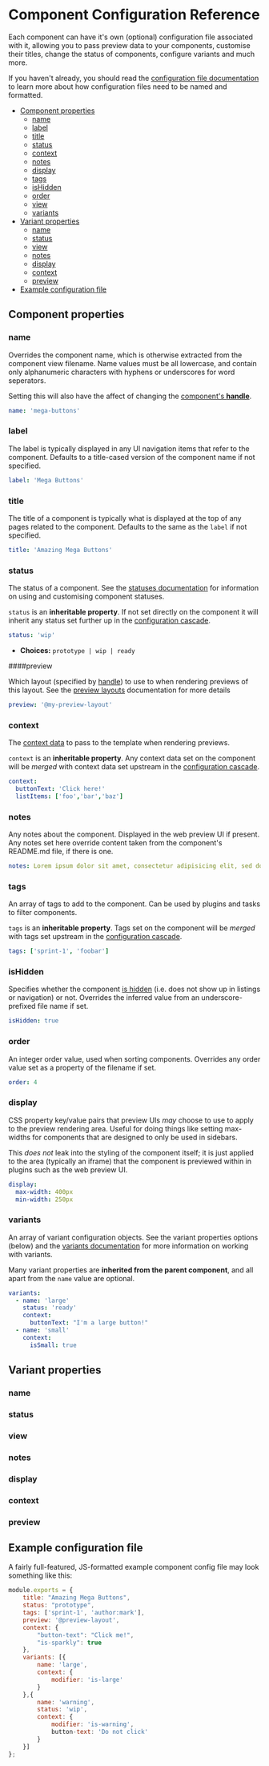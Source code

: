 # Component Configuration Reference

Each component can have it's own (optional) configuration file associated with it, allowing you to pass preview data to your components, customise their titles, change the status of components, configure variants and much more.

If you haven't already, you should read the [configuration file documentation](/docs/configuration-files.md) to learn more about how configuration files need to be named and formatted.

<!-- START doctoc generated TOC please keep comment here to allow auto update -->
<!-- DON'T EDIT THIS SECTION, INSTEAD RE-RUN doctoc TO UPDATE -->


- [Component properties](#component-properties)
  - [name](#name)
  - [label](#label)
  - [title](#title)
  - [status](#status)
  - [context](#context)
  - [notes](#notes)
  - [display](#display)
  - [tags](#tags)
  - [isHidden](#ishidden)
  - [order](#order)
  - [view](#view)
  - [variants](#variants)
- [Variant properties](#variant-properties)
  - [name](#name-1)
  - [status](#status-1)
  - [view](#view-1)
  - [notes](#notes-1)
  - [display](#display-1)
  - [context](#context-1)
  - [preview](#preview)
- [Example configuration file](#example-configuration-file)

<!-- END doctoc generated TOC please keep comment here to allow auto update -->

## Component properties

### name

Overrides the component name, which is otherwise extracted from the component view filename. Name values must be all lowercase, and contain only alphanumeric characters with hyphens or underscores for word seperators.

Setting this will also have the affect of changing the [component's **handle**](/docs/components/overview.md#referencing-components---@handle-syntax).

```yaml
name: 'mega-buttons'
```

### label

The label is typically displayed in any UI navigation items that refer to the component. Defaults to a title-cased version of the component name if not specified.

```yaml
label: 'Mega Buttons'
```

### title

The title of a component is typically what is displayed at the top of any pages related to the component. Defaults to the same as the `label` if not specified.

```yaml
title: 'Amazing Mega Buttons'
```
### status

The status of a component. See the [statuses documentation](/docs/statuses.md) for information on using and customising component statuses.

`status` is an **inheritable property**. If not set directly on the component it will inherit any status set further up in the [configuration cascade](/docs/configuration-files.md#configuration-inheritance).

```yaml
status: 'wip'
```
* **Choices:** `prototype | wip | ready`

####preview

Which layout (specified by [handle](/docs/components/overview.md#referencing-components---@handle-syntax)) to use to when rendering previews of this layout. See the [preview layouts](/docs/components/layouts.md) documentation for more details

```yaml
preview: '@my-preview-layout'
```

### context

The [context data](/docs/components/context.md) to pass to the template when rendering previews. 

`context` is an **inheritable property**. Any context data set on the component will be *merged* with context data set upstream in the [configuration cascade](/docs/configuration-files.md#configuration-inheritance).

```yaml
context: 
  buttonText: 'Click here!'
  listItems: ['foo','bar','baz']
```

### notes

Any notes about the component. Displayed in the web preview UI if present. Any notes set here override content taken from the component's README.md file, if there is one. 

```yaml
notes: Lorem ipsum dolor sit amet, consectetur adipisicing elit, sed do eiusmod tempor incididunt ut labore et dolore 	magna aliqua.
```

### tags

An array of tags to add to the component. Can be used by plugins and tasks to filter components.

`tags` is an **inheritable property**. Tags set on the component will be *merged* with tags set upstream in the [configuration cascade](/docs/configuration-files.md#configuration-inheritance).

```yaml
tags: ['sprint-1', 'foobar']
```

### isHidden

Specifies whether the component [is hidden](/docs/components/tips-and-tricks.md#hiding-components-from-listings) (i.e. does not show up in listings or navigation) or not. Overrides the inferred value from an underscore-prefixed file name if set.

```yaml
isHidden: true
```
### order

An integer order value, used when sorting components. Overrides any order value set as a property of the filename if set.

```yaml
order: 4
``` 

### display

CSS property key/value pairs that preview UIs *may* choose to use to apply to the preview rendering area. Useful for doing things like setting max-widths for components that are designed to only be used in sidebars.

This *does not* leak into the styling of the component itself; it is just applied to the area (typically an iframe) that the component is previewed within in plugins such as the web preview UI.

```yaml
display:
  max-width: 400px
  min-width: 250px
``` 

### variants

An array of variant configuration objects. See the variant properties options (below) and the [variants documentation](/docs/components/variants.md) for more information on working with variants.

Many variant properties are **inherited from the parent component**, and all apart from the `name` value are optional.

```yaml
variants:
  - name: 'large'
    status: 'ready'
    context:
      buttonText: "I'm a large button!"
  - name: 'small'
    context:
      isSmall: true
``` 

## Variant properties

### name

### status

### view

### notes

### display

### context

### preview

<!--The following primitive properties are inherited from upstream sources if not specified directly:

* `status` (default: `'ready'`)
* `preview` (default: `null`)
* `isHidden` (default: `false`)
* `prefix` (default: `null`)-->

## Example configuration file

A fairly full-featured, JS-formatted example component config file may look something like this:

```js
module.exports = {
	title: "Amazing Mega Buttons",
	status: "prototype",
	tags: ['sprint-1', 'author:mark'],
	preview: '@preview-layout',
	context: {
		"button-text": "Click me!",
		"is-sparkly": true
	},
	variants: [{
		name: 'large',
		context: {
			modifier: 'is-large'
		}
	},{
		name: 'warning',
		status: 'wip',
		context: {
			modifier: 'is-warning',
			button-text: 'Do not click'
		}
	}]
};
```
